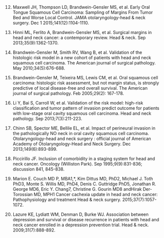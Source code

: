 12. Maxwell JH, Thompson LD, Brandwein-Gensler MS, et al. Early Oral Tongue Squamous Cell Carcinoma: Sampling of Margins From Tumor Bed and Worse Local Control. JAMA otolaryngology-head & neck surgery. Dec 1 2015;141(12):1104-1110.

13. Hinni ML, Ferlito A, Brandwein-Gensler MS, et al. Surgical margins in head and neck cancer: a contemporary review. Head & neck. Sep 2013;35(9):1362-1370.

14. Brandwein-Gensler M, Smith RV, Wang B, et al. Validation of the histologic risk model in a new cohort of patients with head and neck squamous cell carcinoma. The American journal of surgical pathology. May 2010;34(5):676-688.

15. Brandwein-Gensler M, Teixeira MS, Lewis CM, et al. Oral squamous cell carcinoma: histologic risk assessment, but not margin status, is strongly predictive of local disease-free and overall survival. The American journal of surgical pathology. Feb 2005;29(2): 167-178.

16. Li Y, Bai S, Carroll W, et al. Validation of the risk model: high-risk classification and tumor pattern of invasion predict outcome for patients with low-stage oral cavity squamous cell carcinoma. Head and neck pathology. Sep 2013;7(3):211-223.

17. Chinn SB, Spector ME, Bellile EL, et al. Impact of perineural invasion in the pathologically NO neck in oral cavity squamous cell carcinoma. Otolaryngology-head and neck surgery : official journal of American Academy of Otolaryngology-Head and Neck Surgery. Dec 2013;149(6):893-899.

18. Piccirillo JF. Inclusion of comorbidity in a staging system for head and neck cancer. Oncology (Williston Park). Sep 1995;9(9):831-836; discussion 841, 845-838.

19. Marion E. Couch MD P, MBA1,*, Kim Dittus MD, PhD2, Michael J. Toth PhD3, Monte S. Willis MD, PhD4, Denis C. Guttridge PhD5, Jonathan R. George MD6, Eric Y. Chang7, Christine G. Gourin MD8 andHirak Der-Torossian MD, MPH1 Cancer cachexia update in head and neck cancer: Pathophysiology and treatment Head & neck surgery. 2015;37(7):1057-1072.

20. Lazure KE, Lydiatt WM, Denman D, Burke WJ. Association between depression and survival or disease recurrence in patients with head and neck cancer enrolled in a depression prevention trial. Head & neck. 2009;31(7):888-892.